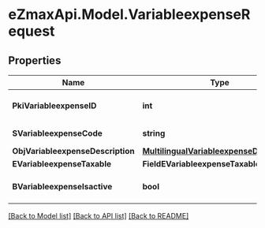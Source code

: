 
# eZmaxApi.Model.VariableexpenseRequest

## Properties

Name | Type | Description | Notes
------------ | ------------- | ------------- | -------------
**PkiVariableexpenseID** | **int** | The unique ID of the Variableexpense | [optional] 
**SVariableexpenseCode** | **string** | The code of the Variableexpense | 
**ObjVariableexpenseDescription** | [**MultilingualVariableexpenseDescription**](MultilingualVariableexpenseDescription.md) |  | 
**EVariableexpenseTaxable** | **FieldEVariableexpenseTaxable** |  | 
**BVariableexpenseIsactive** | **bool** | Whether the variableexpense is active or not | 

[[Back to Model list]](../README.md#documentation-for-models)
[[Back to API list]](../README.md#documentation-for-api-endpoints)
[[Back to README]](../README.md)


